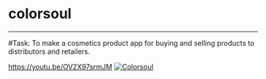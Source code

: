 # colorsoul
----------------------------------------------------------------------------------------
#Task: To make a cosmetics product app for buying and selling products to distributors and retailers.

https://youtu.be/OV2X97srmJM
[![Colorsoul](https://github.com/stellarboymihir/colorsoul/assets/83822717/7aa8629a-dfdf-4520-babc-66710d482722)
](https://youtu.be/OV2X97srmJM)

